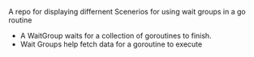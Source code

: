 A repo for displaying differnent Scenerios for using wait groups in a go routine 
- A WaitGroup waits for a collection of goroutines to finish. 
- Wait Groups help fetch data for a goroutine to  execute